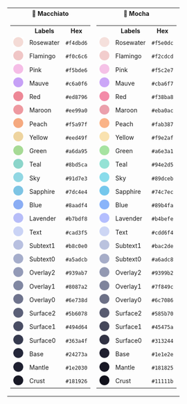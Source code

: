 <div style="display: flex; justify-content: center;">
    <table>
        <tr>
            <th>🌺 Macchiato</th>
            <th>🌿 Mocha</th>
        </tr>
        <tr>
            <td>
                <table>
                    <tr>
                        <th></th>
                        <th>Labels</th>
                        <th>Hex</th>
                    </tr>
                    <tr>
                        <td><img src="assets/palette/circles/macchiato_rosewater.png" width="23"/></td>
                        <td>Rosewater</td>
                        <td><code>#f4dbd6</code></td>
                    </tr>
                    <tr>
                        <td><img src="assets/palette/circles/macchiato_flamingo.png" width="23"/></td>
                        <td>Flamingo</td>
                        <td><code>#f0c6c6</code></td>
                    </tr>
                    <tr>
                        <td><img src="assets/palette/circles/macchiato_pink.png" width="23"/></td>
                        <td>Pink</td>
                        <td><code>#f5bde6</code></td>
                    </tr>
                    <tr>
                        <td><img src="assets/palette/circles/macchiato_mauve.png" width="23"/></td>
                        <td>Mauve</td>
                        <td><code>#c6a0f6</code></td>
                    </tr>
                    <tr>
                        <td><img src="assets/palette/circles/macchiato_red.png" width="23"/></td>
                        <td>Red</td>
                        <td><code>#ed8796</code></td>
                    </tr>
                    <tr>
                        <td><img src="assets/palette/circles/macchiato_maroon.png" width="23"/></td>
                        <td>Maroon</td>
                        <td><code>#ee99a0</code></td>
                    </tr>
                    <tr>
                        <td><img src="assets/palette/circles/macchiato_peach.png" width="23"/></td>
                        <td>Peach</td>
                        <td><code>#f5a97f</code></td>
                    </tr>
                    <tr>
                        <td><img src="assets/palette/circles/macchiato_yellow.png" width="23"/></td>
                        <td>Yellow</td>
                        <td><code>#eed49f</code></td>
                    </tr>
                    <tr>
                        <td><img src="assets/palette/circles/macchiato_green.png" width="23"/></td>
                        <td>Green</td>
                        <td><code>#a6da95</code></td>
                    </tr>
                    <tr>
                        <td><img src="assets/palette/circles/macchiato_teal.png" width="23"/></td>
                        <td>Teal</td>
                        <td><code>#8bd5ca</code></td>
                    </tr>
                    <tr>
                        <td><img src="assets/palette/circles/macchiato_sky.png" width="23"/></td>
                        <td>Sky</td>
                        <td><code>#91d7e3</code></td>
                    </tr>
                    <tr>
                        <td><img src="assets/palette/circles/macchiato_sapphire.png" width="23"/></td>
                        <td>Sapphire</td>
                        <td><code>#7dc4e4</code></td>
                    </tr>
                    <tr>
                        <td><img src="assets/palette/circles/macchiato_blue.png" width="23"/></td>
                        <td>Blue</td>
                        <td><code>#8aadf4</code></td>
                    </tr>
                    <tr>
                        <td><img src="assets/palette/circles/macchiato_lavender.png" width="23"/></td>
                        <td>Lavender</td>
                        <td><code>#b7bdf8</code></td>
                    </tr>
                    <tr>
                        <td><img src="assets/palette/circles/macchiato_text.png" width="23"/></td>
                        <td>Text</td>
                        <td><code>#cad3f5</code></td>
                    </tr>
                    <tr>
                        <td><img src="assets/palette/circles/macchiato_subtext1.png" width="23"/></td>
                        <td>Subtext1</td>
                        <td><code>#b8c0e0</code></td>
                    </tr>
                    <tr>
                        <td><img src="assets/palette/circles/macchiato_subtext0.png" width="23"/></td>
                        <td>Subtext0</td>
                        <td><code>#a5adcb</code></td>
                    </tr>
                    <tr>
                        <td><img src="assets/palette/circles/macchiato_overlay2.png" width="23"/></td>
                        <td>Overlay2</td>
                        <td><code>#939ab7</code></td>
                    </tr>
                    <tr>
                        <td><img src="assets/palette/circles/macchiato_overlay1.png" width="23"/></td>
                        <td>Overlay1</td>
                        <td><code>#8087a2</code></td>
                    </tr>
                    <tr>
                        <td><img src="assets/palette/circles/macchiato_overlay0.png" width="23"/></td>
                        <td>Overlay0</td>
                        <td><code>#6e738d</code></td>
                    </tr>
                    <tr>
                        <td><img src="assets/palette/circles/macchiato_surface2.png" width="23"/></td>
                        <td>Surface2</td>
                        <td><code>#5b6078</code></td>
                    </tr>
                    <tr>
                        <td><img src="assets/palette/circles/macchiato_surface1.png" width="23"/></td>
                        <td>Surface1</td>
                        <td><code>#494d64</code></td>
                    </tr>
                    <tr>
                        <td><img src="assets/palette/circles/macchiato_surface0.png" width="23"/></td>
                        <td>Surface0</td>
                        <td><code>#363a4f</code></td>
                    </tr>
                    <tr>
                        <td><img src="assets/palette/circles/macchiato_base.png" width="23"/></td>
                        <td>Base</td>
                        <td><code>#24273a</code></td>
                    </tr>
                    <tr>
                        <td><img src="assets/palette/circles/macchiato_mantle.png" width="23"/></td>
                        <td>Mantle</td>
                        <td><code>#1e2030</code></td>
                    </tr>
                    <tr>
                        <td><img src="assets/palette/circles/macchiato_crust.png" width="23"/></td>
                        <td>Crust</td>
                        <td><code>#181926</code></td>
                    </tr>
                </table>
            </td>
            <td>
                <table>
                    <tr>
                        <th></th>
                        <th>Labels</th>
                        <th>Hex</th>
                    </tr>
                    <tr>
                        <td><img src="assets/palette/circles/mocha_rosewater.png" width="23"/></td>
                        <td>Rosewater</td>
                        <td><code>#f5e0dc</code></td>
                    </tr>
                    <tr>
                        <td><img src="assets/palette/circles/mocha_flamingo.png" width="23"/></td>
                        <td>Flamingo</td>
                        <td><code>#f2cdcd</code></td>
                    </tr>
                    <tr>
                        <td><img src="assets/palette/circles/mocha_pink.png" width="23"/></td>
                        <td>Pink</td>
                        <td><code>#f5c2e7</code></td>
                    </tr>
                    <tr>
                        <td><img src="assets/palette/circles/mocha_mauve.png" width="23"/></td>
                        <td>Mauve</td>
                        <td><code>#cba6f7</code></td>
                    </tr>
                    <tr>
                        <td><img src="assets/palette/circles/mocha_red.png" width="23"/></td>
                        <td>Red</td>
                        <td><code>#f38ba8</code></td>
                    </tr>
                    <tr>
                        <td><img src="assets/palette/circles/mocha_maroon.png" width="23"/></td>
                        <td>Maroon</td>
                        <td><code>#eba0ac</code></td>
                    </tr>
                    <tr>
                        <td><img src="assets/palette/circles/mocha_peach.png" width="23"/></td>
                        <td>Peach</td>
                        <td><code>#fab387</code></td>
                    </tr>
                    <tr>
                        <td><img src="assets/palette/circles/mocha_yellow.png" width="23"/></td>
                        <td>Yellow</td>
                        <td><code>#f9e2af</code></td>
                    </tr>
                    <tr>
                        <td><img src="assets/palette/circles/mocha_green.png" width="23"/></td>
                        <td>Green</td>
                        <td><code>#a6e3a1</code></td>
                    </tr>
                    <tr>
                        <td><img src="assets/palette/circles/mocha_teal.png" width="23"/></td>
                        <td>Teal</td>
                        <td><code>#94e2d5</code></td>
                    </tr>
                    <tr>
                        <td><img src="assets/palette/circles/mocha_sky.png" width="23"/></td>
                        <td>Sky</td>
                        <td><code>#89dceb</code></td>
                    </tr>
                    <tr>
                        <td><img src="assets/palette/circles/mocha_sapphire.png" width="23"/></td>
                        <td>Sapphire</td>
                        <td><code>#74c7ec</code></td>
                    </tr>
                    <tr>
                        <td><img src="assets/palette/circles/mocha_blue.png" width="23"/></td>
                        <td>Blue</td>
                        <td><code>#89b4fa</code></td>
                    </tr>
                    <tr>
                        <td><img src="assets/palette/circles/mocha_lavender.png" width="23"/></td>
                        <td>Lavender</td>
                        <td><code>#b4befe</code></td>
                    </tr>
                    <tr>
                        <td><img src="assets/palette/circles/mocha_text.png" width="23"/></td>
                        <td>Text</td>
                        <td><code>#cdd6f4</code></td>
                    </tr>
                    <tr>
                        <td><img src="assets/palette/circles/mocha_subtext1.png" width="23"/></td>
                        <td>Subtext1</td>
                        <td><code>#bac2de</code></td>
                    </tr>
                    <tr>
                        <td><img src="assets/palette/circles/mocha_subtext0.png" width="23"/></td>
                        <td>Subtext0</td>
                        <td><code>#a6adc8</code></td>
                    </tr>
                    <tr>
                        <td><img src="assets/palette/circles/mocha_overlay2.png" width="23"/></td>
                        <td>Overlay2</td>
                        <td><code>#9399b2</code></td>
                    </tr>
                    <tr>
                        <td><img src="assets/palette/circles/mocha_overlay1.png" width="23"/></td>
                        <td>Overlay1</td>
                        <td><code>#7f849c</code></td>
                    </tr>
                    <tr>
                        <td><img src="assets/palette/circles/mocha_overlay0.png" width="23"/></td>
                        <td>Overlay0</td>
                        <td><code>#6c7086</code></td>
                    </tr>
                    <tr>
                        <td><img src="assets/palette/circles/mocha_surface2.png" width="23"/></td>
                        <td>Surface2</td>
                        <td><code>#585b70</code></td>
                    </tr>
                    <tr>
                        <td><img src="assets/palette/circles/mocha_surface1.png" width="23"/></td>
                        <td>Surface1</td>
                        <td><code>#45475a</code></td>
                    </tr>
                    <tr>
                        <td><img src="assets/palette/circles/mocha_surface0.png" width="23"/></td>
                        <td>Surface0</td>
                        <td><code>#313244</code></td>
                    </tr>
                    <tr>
                        <td><img src="assets/palette/circles/mocha_base.png" width="23"/></td>
                        <td>Base</td>
                        <td><code>#1e1e2e</code></td>
                    </tr>
                    <tr>
                        <td><img src="assets/palette/circles/mocha_mantle.png" width="23"/></td>
                        <td>Mantle</td>
                        <td><code>#181825</code></td>
                    </tr>
                    <tr>
                        <td><img src="assets/palette/circles/mocha_crust.png" width="23"/></td>
                        <td>Crust</td>
                        <td><code>#11111b</code></td>
                    </tr>
                </table>
            </td>
        </tr>
    </table>
</div>
